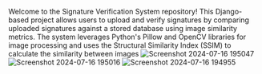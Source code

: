 Welcome to the Signature Verification System repository! 
This Django-based project allows users to upload and verify signatures by comparing uploaded signatures against a stored database using image similarity metrics. The system leverages Python's Pillow and OpenCV libraries for image processing and uses the Structural Similarity Index (SSIM) to calculate the similarity between images
![Screenshot 2024-07-16 195047](https://github.com/user-attachments/assets/a5beb89a-ae5c-4567-a9bf-5262d5513b1c)
![Screenshot 2024-07-16 195016](https://github.com/user-attachments/assets/de86e0dc-e726-40fc-8275-d9bfb48ad5fc)
![Screenshot 2024-07-16 194955](https://github.com/user-attachments/assets/34579776-b809-41d9-bfbb-16ea0d74ac66)


